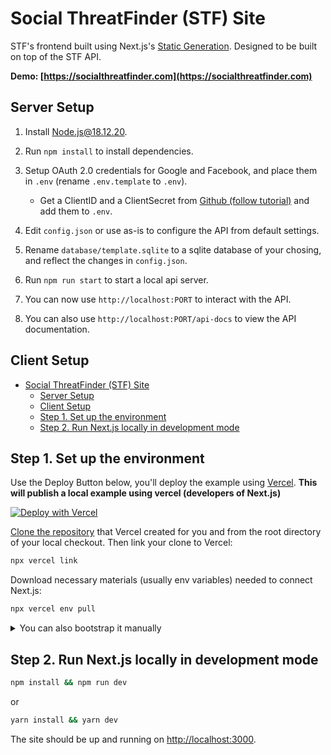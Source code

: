 # Social ThreatFinder (STF) Site

STF's frontend built using Next.js's [Static Generation](https://nextjs.org/docs/basic-features/pages). Designed to be built on top of the STF API.

**Demo: [https://socialthreatfinder.com](https://socialthreatfinder.com)**

## Server Setup

1. Install [Node.js@18.12.20](https://nodejs.org/en/download/).
2. Run `npm install` to install dependencies.
3. Setup OAuth 2.0 credentials for Google and Facebook, and place them in `.env` (rename `.env.template` to `.env`).

    - Get a ClientID and a ClientSecret from [Github (follow tutorial)](https://github.com/settings/applications/new) and add them to `.env`.

4. Edit `config.json` or use as-is to configure the API from default settings.
5. Rename `database/template.sqlite` to a sqlite database of your chosing, and reflect the changes in `config.json`.
6. Run `npm run start` to start a local api server.
7. You can now use `http://localhost:PORT` to interact with the API.
8. You can also use `http://localhost:PORT/api-docs` to view the API documentation.

## Client Setup

- [Social ThreatFinder (STF) Site](#social-threatfinder-stf-site)
  - [Server Setup](#server-setup)
  - [Client Setup](#client-setup)
  - [Step 1. Set up the environment](#step-1-set-up-the-environment)
  - [Step 2. Run Next.js locally in development mode](#step-2-run-nextjs-locally-in-development-mode)

## Step 1. Set up the environment

Use the Deploy Button below, you'll deploy the example using [Vercel](https://vercel.com?utm_source=github&utm_medium=readme&utm_campaign=next-example). **This will publish a local example using vercel (developers of Next.js)**

[![Deploy with Vercel](https://vercel.com/button)][vercel-deploy]

[Clone the repository](https://docs.github.com/en/repositories/creating-and-managing-repositories/cloning-a-repository) that Vercel created for you and from the root directory of your local checkout.
Then link your clone to Vercel:

```bash
npx vercel link
```

Download necessary materials (usually env variables) needed to connect Next.js:

```bash
npx vercel env pull
```

<details>
<summary>You can also bootstrap it manually</summary>

Execute [`create-next-app`](https://github.com/vercel/next.js/tree/canary/packages/create-next-app) with [npm](https://docs.npmjs.com/cli/init), [Yarn](https://yarnpkg.com/lang/en/docs/cli/create/), or [pnpm](https://pnpm.io):

```bash
npx create-next-app
```

or

```bash
yarn create next-app
```

or

```bash
pnpm create next-app
```

</details>

## Step 2. Run Next.js locally in development mode

```bash
npm install && npm run dev
```

or

```bash
yarn install && yarn dev
```

The site should be up and running on [http://localhost:3000](http://localhost:3000).

[vercel-deploy]: https://vercel.com/new/clone?repository-url=https%3A%2F%2Fgithub.com%2Flryanle%2Fstf-site&repository-name=stf-site&project-name=stf-site&demo-title=Social%20ThreatFinder%20Site&demo-description=Live%20STF%20site%20deployed%20with%20a%20phishing%20dashboard%20and%20interface&demo-url=https%3A%2F%2Fstf-site.vercel.app%2F
